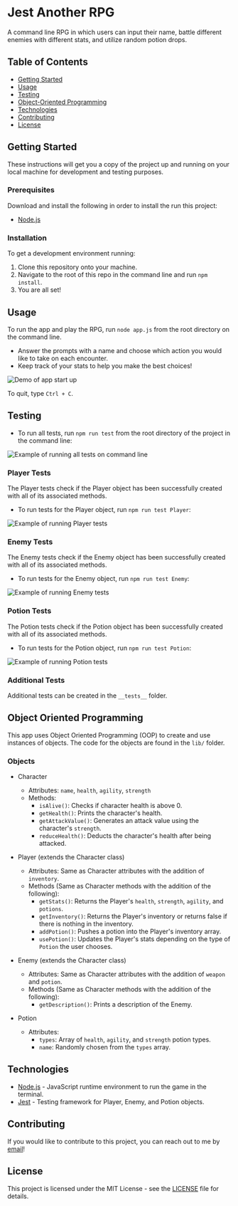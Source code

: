 # Jest Another RPG

A command line RPG in which users can input their name, battle different enemies with different stats, and utilize random potion drops.

## Table of Contents
- [Getting Started](#getting-started)
- [Usage](#usage)
- [Testing](#testing)
- [Object-Oriented Programming](#object-oriented-programming)
- [Technologies](#technologies)
- [Contributing](#contributing)
- [License](#license)

## Getting Started

These instructions will get you a copy of the project up and running on your local machine for development and testing purposes.

### Prerequisites

Download and install the following in order to install the run this project:
- [Node.js](https://nodejs.dev/learn/how-to-install-nodejs)

### Installation

To get a development environment running:

1. Clone this repository onto your machine.
2. Navigate to the root of this repo in the command line and run `npm install`.
3. You are all set!

## Usage
To run the app and play the RPG, run `node app.js` from the root directory on the command line.

- Answer the prompts with a name and choose which action you would like to take on each encounter.
- Keep track of your stats to help you make the best choices!

![Demo of app start up](./assets/images/rpg-demo.PNG)

To quit, type `Ctrl + C`.

## Testing
- To run all tests, run `npm run test` from the root directory of the project in the command line:

![Example of running all tests on command line](./assets/images/rpg-all-tests.PNG)

### Player Tests
The Player tests check if the Player object has been successfully created with all of its associated methods.

- To run tests for the Player object, run `npm run test Player`:

![Example of running Player tests](./assets/images/rpg-player-tests.PNG)

### Enemy Tests
The Enemy tests check if the Enemy object has been successfully created with all of its associated methods.

- To run tests for the Enemy object, run `npm run test Enemy`:

![Example of running Enemy tests](./assets/images/rpg-enemy-tests.PNG)

### Potion Tests
The Potion tests check if the Potion object has been successfully created with all of its associated methods.

- To run tests for the Potion object, run `npm run test Potion`:

![Example of running Potion tests](./assets/images/rpg-potion-tests.PNG)

### Additional Tests
Additional tests can be created in the `__tests__` folder.

## Object Oriented Programming
This app uses Object Oriented Programming (OOP) to create and use instances of objects. The code for the objects are found in the `lib/` folder.

### Objects
- Character
    - Attributes: `name`, `health`, `agility`, `strength`
    - Methods:
        * `isAlive()`: Checks if character health is above 0.
        * `getHealth()`: Prints the character's health.
        * `getAttackValue()`: Generates an attack value using the character's `strength`.
        * `reduceHealth()`: Deducts the character's health after being attacked.

- Player (extends the Character class)
    - Attributes: Same as Character attributes with the addition of `inventory`.
    - Methods (Same as Character methods with the addition of the following):
        * `getStats()`: Returns the Player's `health`, `strength`, `agility`, and `potions`.
        * `getInventory()`: Returns the Player's inventory or returns false if there is nothing in the inventory.
        * `addPotion()`: Pushes a potion into the Player's inventory array.
        * `usePotion()`: Updates the Player's stats depending on the type of `Potion` the user chooses.

- Enemy (extends the Character class)
    - Attributes: Same as Character attributes with the addition of `weapon` and `potion`.
    - Methods (Same as Character methods with the addition of the following):
        * `getDescription()`: Prints a description of the Enemy.

- Potion
    - Attributes:
        * `types`: Array of `health`, `agility`, and `strength` potion types.
        * `name`: Randomly chosen from the `types` array.

## Technologies

* [Node.js](https://nodejs.org/en/docs/) - JavaScript runtime environment to run the game in the terminal.
* [Jest](https://jestjs.io/) - Testing framework for Player, Enemy, and Potion objects.

## Contributing

If you would like to contribute to this project, you can reach out to me by [email](mailto:ksurbayan@gmail.com)!

## License

This project is licensed under the MIT License - see the [LICENSE](LICENSE) file for details.
